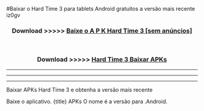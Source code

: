 #Baixar o Hard Time 3   para tablets Android gratuitos a versão mais recente iz0gv


<div align="center">
<h3>Download >>>>> <a href="https://pt-web.web.app/?pt= Hard Time 3 ">Baixe o A P K Hard Time 3  [sem anúncios]</a></h3><br>

<h3>Download >>>>> <a href="https://pt-web.web.app/?pt= Hard Time 3 ">Hard Time 3  Baixar APKs</a></h3>
</div>

----------------------------------------------------------

----------------------------------------------------------

----------------------------------------------------------

Baixar APKs Hard Time 3  e obtenha a versão mais recente

Baixe o aplicativo. {title} APKs O nome é a versão para .Android.


